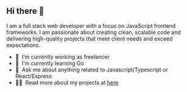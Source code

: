 ## Hi there 👋

I am a full stack web developer with a focus on JavaScript frontend frameworks.
I am passionate about creating clean, scalable code and delivering high-quality projects that meet client needs and exceed expectations.

- 🔭 &nbsp;I’m currently working as freelancer
- 🌱 &nbsp;I’m currently learning Go
- 💬 &nbsp;Ask me about anything related to Javascript/Typescript or React/Express
- 👨‍💻 &nbsp;Read more about my projects at [here](https://minato-portfolio.onrender.com/projects)

<!-- https://drive.google.com/file/d/17bKx3E4wpQfBBjjZf4POT1sb6rsSpNaS/view?usp=drive_link -->
